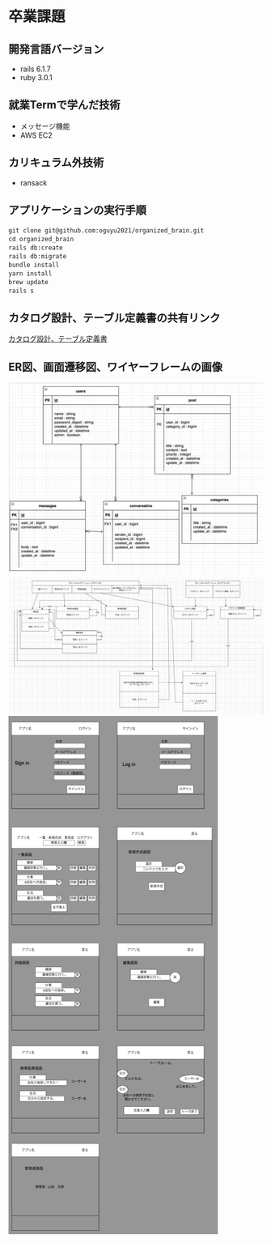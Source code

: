 # 卒業課題
## 開発言語バージョン
 - rails 6.1.7
 - ruby 3.0.1

## 就業Termで学んだ技術
 - メッセージ機能
 - AWS EC2

## カリキュラム外技術
 - ransack

 ## アプリケーションの実行手順
  `git clone git@github.com:oguyu2021/organized_brain.git`  
  `cd organized_brain`  
  `rails db:create`  
  `rails db:migrate`   
  `bundle install`  
  `yarn install`  
  `brew update`  
  `rails s`  

## カタログ設計、テーブル定義書の共有リンク
 [カタログ設計、テーブル定義書](https://docs.google.com/spreadsheets/d/1elaCzglV0eIKgEWPngNWVW10BCTck10vDX8elVpKe8o/edit#gid=782464957)    

##  ER図、画面遷移図、ワイヤーフレームの画像
 ![ER図](./ER.png)  
 ![画面遷移図](./image.png)
 ![ワイヤーフレーム](./wf.png)
   
